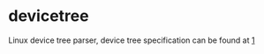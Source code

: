 # devicetree

Linux device tree parser, device tree specification can be found at [1]

[1]: https://github.com/devicetree-org/devicetree-specification/releases/download/v0.2/devicetree-specification-v0.2.pdf
